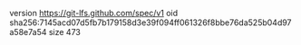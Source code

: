 version https://git-lfs.github.com/spec/v1
oid sha256:7145acd07d5fb7b179158d3e39f094ff061326f8bbe76da525b04d97a58e7a54
size 473
